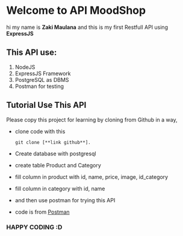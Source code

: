 # Welcome to API MoodShop
hi my name is **Zaki Maulana** and this is my first Restfull API using **ExpressJS**
## This API use:
1. NodeJS
2. ExpressJS Framework
3. PostgreSQL as DBMS
4. Postman for testing

## Tutorial Use This API

Please copy this project for learning by cloning from Github in a way, 
- clone code with this

  `git clone [**link github**].`
  
- Create database with postgresql
- create table Product and Category
- fill column in product with id, name, price, image, id_category
- fill column in category with id, name
- and then use postman for trying this API
- code is from [Postman](https://web.postman.co/workspace/DevOps~11c91da1-708f-48a4-a903-c04ba134d26f/documentation/8654045-e5835fba-208c-4200-9f16-7e1b519a2b51)

### HAPPY CODING :D
